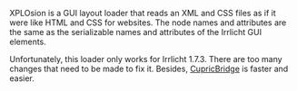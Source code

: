 XPLOsion is a GUI layout loader that reads an XML and CSS files as if it were like HTML and CSS for websites. The node names and attributes are the same as the serializable names and attributes of the Irrlicht GUI elements.

Unfortunately, this loader only works for Irrlicht 1.7.3. There are too many changes that need to be made to fix it. Besides, [CupricBridge](https://github.com/chronologicaldot/CupricBridge ) is faster and easier.
